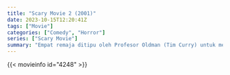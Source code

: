 ```yaml
---
title: "Scary Movie 2 (2001)"
date: 2023-10-15T12:20:41Z
tags: ["Movie"]
categories: ["Comedy", "Horror"]
series: ["Scary Movie"]
summary: "Empat remaja ditipu oleh Profesor Oldman (Tim Curry) untuk mengunjungi rumah hantu untuk proyek sekolah."
---
```



  <mux-player stream-type="on-demand"
  src="https://kp3d-my.sharepoint.com/personal/ryoo_kp3d_onmicrosoft_com/_layouts/15/download.aspx?share=Ee7TujO1yZFDj_rjRzYX564BP7KL41AyhGymwtG11Q20yA" prefer-playback="mse" controls>
 
  </mux-player>
  

{{< movieinfo id="4248" >}}

  <script src="https://cdn.jsdelivr.net/npm/@mux/mux-player"></script>
  
   <script type="application/ld+json">
 {
  "@context": "https://schema.org/",
  "@type": "VideoObject",
  "name": "Scary Movie 2 (2001)",
  "contentUrl": "https://stream.mux.com/H02ErW4gPEkvJapp7Rj6KVYBOJl8NYGYqfjM01RND2bQ00.m3u8",
  "thumbnailUrl": "https://www.themoviedb.org/t/p/original/fISCR1m6LfajNllSmfWUJdxCpUi.jpg?width=314&fit_mode=preserve&time=25",
  "uploadDate": "2023-10-15T12:20:41Z",
}

</script>